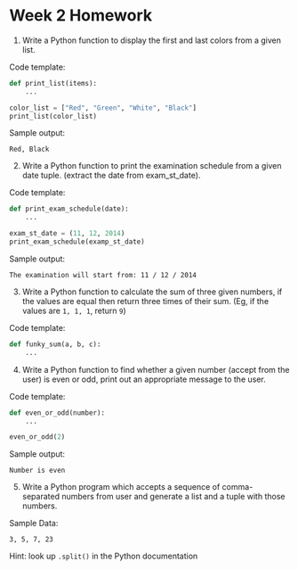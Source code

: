 # Week 2 Homework

1. Write a Python function to display the first and last colors from a given list.

Code template:

```py
def print_list(items):
    ...

color_list = ["Red", "Green", "White", "Black"]
print_list(color_list)
```

Sample output:

```
Red, Black
```

2. Write a Python function to print the examination schedule from a given date tuple. (extract the date from exam_st_date).

Code template:

```py
def print_exam_schedule(date):
    ...

exam_st_date = (11, 12, 2014)
print_exam_schedule(examp_st_date)
```

Sample output:

```
The examination will start from: 11 / 12 / 2014
```

3. Write a Python function to calculate the sum of three given numbers, if the values are equal then return three times of their sum. (Eg, if the values are `1, 1, 1`, return `9`)

Code template:

```py
def funky_sum(a, b, c):
    ...
```

4. Write a Python function to find whether a given number (accept from the user) is even or odd, print out an appropriate message to the user.

Code template:

```py
def even_or_odd(number):
    ...

even_or_odd(2)
```

Sample output:

```
Number is even
```

5. Write a Python program which accepts a sequence of comma-separated numbers from user and generate a list and a tuple with those numbers.

Sample Data:

```
3, 5, 7, 23
```

Hint: look up `.split()` in the Python documentation
